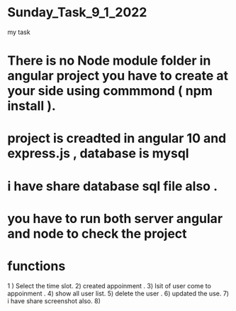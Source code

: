 # Sunday_Task_9_1_2022
my task
# There is no Node module folder in angular project you have to create at your side using commmond ( npm install ).
# project is creadted in angular 10 and express.js , database is mysql
# i have share database sql file also .

# you have to run both server angular and node to check the project 

# functions
 1 ) Select the time slot.
 2) created appoinment .
 3) lsit of user come to appoinment .
 4) show all user list.
 5) delete the user .
 6) updated the use.
 7) i have share screenshot also.
 8) 
 
